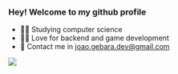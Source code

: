 ### Hey! Welcome to my github profile

- 👨‍🎓 Studying computer science
- 👨‍💻 Love for backend and game development
- 📧 Contact me in joao.gebara.dev@gmail.com

<picture>

<source
  srcset="https://github-readme-stats.vercel.app/api?username=Gebarito&show_icons=true"
  media="(prefers-color-scheme: light), (prefers-color-scheme: no-preference)"
/>
<img src="https://github-readme-stats.vercel.app/api?username=Gebarito&show_icons=true" />
</picture>
